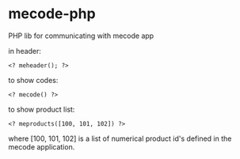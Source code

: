 mecode-php
==========

PHP lib for communicating with mecode app

in header:

    <? meheader(); ?>

to show codes:

    <? mecode() ?>

to show product list:

    <? meproducts([100, 101, 102]) ?>

where [100, 101, 102] is a list of numerical product id's
defined in the mecode application.
